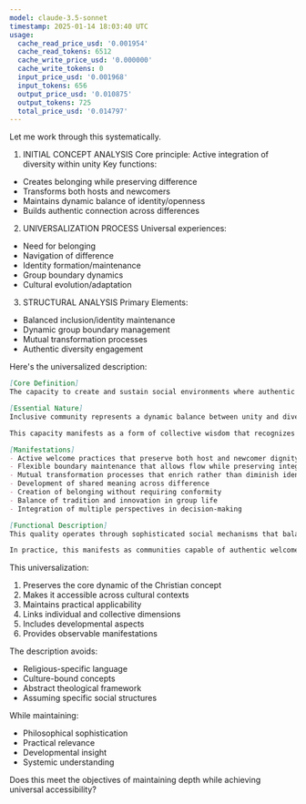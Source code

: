 ```yaml
---
model: claude-3.5-sonnet
timestamp: 2025-01-14 18:03:40 UTC
usage:
  cache_read_price_usd: '0.001954'
  cache_read_tokens: 6512
  cache_write_price_usd: '0.000000'
  cache_write_tokens: 0
  input_price_usd: '0.001968'
  input_tokens: 656
  output_price_usd: '0.010875'
  output_tokens: 725
  total_price_usd: '0.014797'
---
```


Let me work through this systematically.

1. INITIAL CONCEPT ANALYSIS
Core principle: Active integration of diversity within unity
Key functions:
- Creates belonging while preserving difference
- Transforms both hosts and newcomers
- Maintains dynamic balance of identity/openness
- Builds authentic connection across differences

2. UNIVERSALIZATION PROCESS
Universal experiences:
- Need for belonging
- Navigation of difference
- Identity formation/maintenance
- Group boundary dynamics
- Cultural evolution/adaptation

3. STRUCTURAL ANALYSIS
Primary Elements:
- Balanced inclusion/identity maintenance
- Dynamic group boundary management
- Mutual transformation processes
- Authentic diversity engagement

Here's the universalized description:

```markdown
[Core Definition]
The capacity to create and sustain social environments where authentic belonging coexists with genuine difference, enabling mutual growth through intentional inclusion while maintaining coherent collective identity. This quality manifests through active welcome, boundary flexibility, and the transformation of both existing and new community members.

[Essential Nature]
Inclusive community represents a dynamic balance between unity and diversity, identity and openness, continuity and change. It operates through sophisticated social processes that simultaneously maintain group coherence while actively incorporating difference. This quality enables groups to evolve and enrich themselves through engagement with diversity while preserving their essential character and function.

This capacity manifests as a form of collective wisdom that recognizes difference as a source of strength rather than threat, transforming potential division into enrichment through intentional practices of welcome, dialogue, and mutual adaptation. It requires both individual and collective development of specific social capacities and understanding.

[Manifestations]
- Active welcome practices that preserve both host and newcomer dignity
- Flexible boundary maintenance that allows flow while preserving integrity
- Mutual transformation processes that enrich rather than diminish identity
- Development of shared meaning across difference
- Creation of belonging without requiring conformity
- Balance of tradition and innovation in group life
- Integration of multiple perspectives in decision-making

[Functional Description]
This quality operates through sophisticated social mechanisms that balance multiple tensions: between individual and collective needs, between preservation and adaptation, between identity and openness. It requires developed capacity for complexity tolerance, identity security, and dynamic equilibrium maintenance. The process involves continuous negotiation between existing patterns and new influences, creating emergent forms of community that transcend simple addition or compromise.

In practice, this manifests as communities capable of authentic welcome while maintaining coherent identity. Such groups develop specific cultural tools and practices that enable integration of difference without dissolution of character. Success requires both structural elements (inclusive decision-making processes, flexible boundaries) and cultural elements (values of hospitality, appreciation of diversity). The result is enhanced collective resilience, creativity, and adaptability while maintaining authentic connection and belonging.
```

This universalization:
1. Preserves the core dynamic of the Christian concept
2. Makes it accessible across cultural contexts
3. Maintains practical applicability
4. Links individual and collective dimensions
5. Includes developmental aspects
6. Provides observable manifestations

The description avoids:
- Religious-specific language
- Culture-bound concepts
- Abstract theological framework
- Assuming specific social structures

While maintaining:
- Philosophical sophistication
- Practical relevance
- Developmental insight
- Systemic understanding

Does this meet the objectives of maintaining depth while achieving universal accessibility?